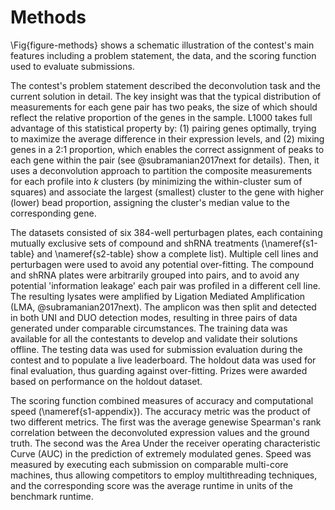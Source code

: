 # Methods

\Fig{figure-methods} shows a schematic illustration of the contest's main features including a problem statement, the data, and the scoring function
used to evaluate submissions. 

The contest's problem statement described the deconvolution task and the current solution in detail. The key insight was that the typical distribution of measurements for each gene pair has two peaks, the size of which should reflect the relative proportion of the genes in the sample. L1000 takes full advantage of this statistical property by: (1) pairing genes optimally, trying to maximize the average difference in their expression levels, and (2) mixing genes in a 2:1 proportion, which enables the correct assignment of peaks to each gene within the pair (see @subramanian2017next for details). Then, it uses a deconvolution approach to partition the composite measurements for each profile into $k$ clusters (by minimizing the within-cluster sum of squares) and associate the largest (smallest) cluster to the gene with higher (lower) bead proportion, assigning the cluster's median value to the corresponding gene.

The datasets consisted of six 384-well perturbagen plates, each containing mutually exclusive sets of compound and shRNA treatments (\nameref{s1-table} and \nameref{s2-table} show a complete list). Multiple cell lines and perturbagen were used to avoid any potential over-fitting. The compound and shRNA  plates were arbitrarily grouped into pairs, and to avoid any potential 'information leakage' each pair was profiled in a different cell line. The resulting lysates were amplified by Ligation Mediated Amplification (LMA, @subramanian2017next). The amplicon was then split and detected in both UNI and DUO detection modes, resulting in three pairs of data generated under comparable circumstances.  The training data was available for all the contestants to develop and validate their solutions offline. The testing data was used for submission evaluation during the contest and to populate a live leaderboard. The holdout data was used for final evaluation, thus guarding against over-fitting. Prizes were awarded based on performance on the holdout dataset. 

The scoring function combined measures of accuracy and computational speed (\nameref{s1-appendix}). The accuracy metric was the product of two different metrics. The first was the average genewise Spearman's rank correlation between the deconvoluted expression values and the ground truth. The second was the Area Under the receiver operating characteristic Curve (AUC) in the prediction of extremely modulated genes. Speed was measured by executing each submission on comparable multi-core machines, thus allowing competitors to employ multithreading techniques, and the corresponding score was the average runtime in units of the benchmark runtime.


<!-- (prize split: 80, 60, 40, 20, 10, 8, 6, 4, and 1 hundred dollars). -->